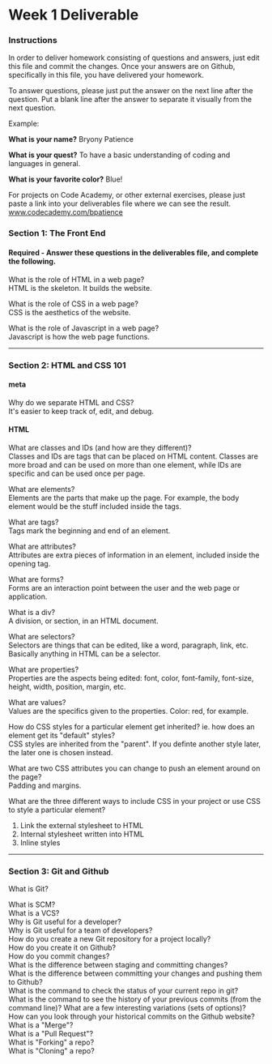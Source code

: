 # Week 1 Deliverable  

### Instructions  

In order to deliver homework consisting of questions and answers, just edit this file and commit the changes.  Once your answers are on Github, specifically in this file, you have delivered your homework.  
  
To answer questions, please just put the answer on the next line after the question.  Put a blank line after the answer to separate it visually from the next question.  

Example:  

**What is your name?**
Bryony Patience  

**What is your quest?**
To have a basic understanding of coding and languages in general.  

**What is your favorite color?**
Blue!  

For projects on Code Academy, or other external exercises, please just paste a link into your deliverables file where we can see the result.  
www.codecademy.com/bpatience

### Section 1: The Front End
#### Required - Answer these questions in the deliverables file, and complete the following. 
What is the role of HTML in a web page?  
HTML is the skeleton. It builds the website. 

What is the role of CSS in a web page?  
CSS is the aesthetics of the website. 

What is the role of Javascript in a web page?  
Javascript is how the web page functions. 

---

### Section 2: HTML and CSS 101

#### meta
Why do we separate HTML and CSS?  
It's easier to keep track of, edit, and debug.

#### HTML
What are classes and IDs (and how are they different)?  
Classes and IDs are tags that can be placed on HTML content. Classes are more broad and can be used on more than one element, while IDs are specific and can be used once per page.  

What are elements?  
Elements are the parts that make up the page. For example, the body element would be the stuff included inside the <body></body> tags.  

What are tags?  
Tags mark the beginning and end of an element. 

What are attributes?  
Attributes are extra pieces of information in an element, included inside the opening tag. 

What are forms?  
Forms are an interaction point between the user and the web page or application.  

What is a div?  
A division, or section, in an HTML document. 

What are selectors?  
Selectors are things that can be edited, like a word, paragraph, link, etc. Basically anything in HTML can be a selector.

What are properties?  
Properties are the aspects being edited: font, color, font-family, font-size, height, width, position, margin, etc. 

What are values?  
Values are the specifics given to the properties. Color: red, for example. 

How do CSS styles for a particular element get inherited? ie. how does an element get its "default" styles?  
CSS styles are inherited from the "parent". If you definte another style later, the later one is chosen instead. 

What are two CSS attributes you can change to push an element around on the page?  
Padding and margins. 

What are the three different ways to include CSS in your project or use CSS to style a particular element?  
1. Link the external stylesheet to HTML 
2. Internal stylesheet written into HTML 
3. Inline styles 

---
### Section 3: Git and Github  
What is Git?  


What is SCM?  
What is a VCS?  
Why is Git useful for a developer?  
Why is Git useful for a team of developers?  
How do you create a new Git repository for a project locally?  
How do you create it on Github?  
How do you commit changes?  
What is the difference between staging and committing changes?  
What is the difference between committing your changes and pushing them to Github?  
What is the command to check the status of your current repo in git?  
What is the command to see the history of your previous commits (from the command line)?  What are a few interesting variations (sets of options)?  
How can you look through your historical commits on the Github website?  
What is a "Merge"?  
What is a "Pull Request"?  
What is "Forking" a repo?  
What is "Cloning" a repo?  
